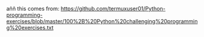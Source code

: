 aññ this comes from: https://github.com/termuxuser01/Python-programming-exercises/blob/master/100%2B%20Python%20challenging%20programming%20exercises.txt
